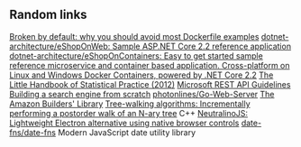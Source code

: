 ## Random links


[Broken by default: why you should avoid most Dockerfile examples](https://pythonspeed.com/articles/dockerizing-python-is-hard/)
[dotnet-architecture/eShopOnWeb: Sample ASP.NET Core 2.2 reference application](https://github.com/dotnet-architecture/eShopOnWeb)
[dotnet-architecture/eShopOnContainers: Easy to get started sample reference microservice and container based application. Cross-platform on Linux and Windows Docker Containers, powered by .NET Core 2.2](https://github.com/dotnet-architecture/eShopOnContainers)
[The Little Handbook of Statistical Practice (2012)](http://www.jerrydallal.com/LHSP/LHSP.htm)
[Microsoft REST API Guidelines](https://github.com/Microsoft/api-guidelines/blob/master/Guidelines.md)
[Building a search engine from scratch](https://0x65.dev/blog/2019-12-06/building-a-search-engine-from-scratch.html)
[photonlines/Go-Web-Server](https://github.com/photonlines/Go-Web-Server)
[The Amazon Builders' Library](https://aws.amazon.com/builders-library/?cards-body.sort-by=item.additionalFields.customSort&cards-body.sort-order=asc)
[Tree-walking algorithms: Incrementally performing a postorder walk of an N-ary tree](https://devblogs.microsoft.com/oldnewthing/20200108-00/?p=103307) С++
[NeutralinoJS: Lightweight Electron alternative using native browser controls](https://neutralino.js.org/)
[date-fns/date-fns](https://github.com/date-fns/date-fns) Modern JavaScript date utility library
